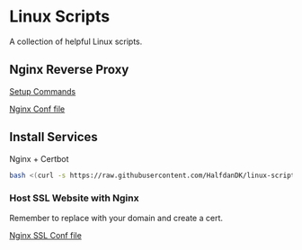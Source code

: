 # Linux Scripts
A collection of helpful Linux scripts.

## Nginx Reverse Proxy
[Setup Commands](/nginx-reverse-proxy-cmds.txt)

[Nginx Conf file](/nginx-reverse-proxy-config.conf)

## Install Services

Nginx + Certbot
```bash
bash <(curl -s https://raw.githubusercontent.com/HalfdanDK/linux-scripts/master/update-and-webserver.sh)
```
### Host SSL Website with Nginx
Remember to replace <domain> with your domain and create a cert.
  
[Nginx SSL Conf file](/nginx-ssl-website-config.conf)
